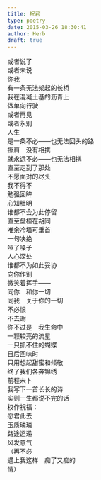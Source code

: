 ```yaml
---  
title: 祝君  
type: poetry  
date: 2015-03-26 18:30:41  
author: Herb  
draft: true
---  
```

或者说了  
或者未说  
你我  
有一条无法架起的长桥  
我在混凝土基的沥青上  
做单向行驶  
或者再见  
或者永别  
人生  
是一条不必——也无法回头的路  
擦肩　没有相携  
就永远不必——也无法相携    
直至走到了那处  
不愿面对的尽头  
我不得不  
勉强回眸  
心知肚明  
谁都不会为此停留  
直至盘桓在胡同  
唯余冷墙可垂首  
一句决绝  
哑了嗓子  
人心深处  
谁都不为如此妥协    
向你作别  
微笑着挥手——  
同你　和你一切  
同我　关于你的一切  
不必恨  
不去谢  
你不过是　我生命中  
一颗较亮的流星  
一只抓不住的蝴蝶  
日后回味时  
只用想起甜蜜和倾敬    
终了我们各奔锦绣  
前程未卜  
我写下一首长长的诗  
实则一生都说不完的话  
权作祝福：  
愿君此去  
玉质璘璘  
路途迢递  
风发意气  
（再不必  
遇上我这样　痴了又痴的  
情）